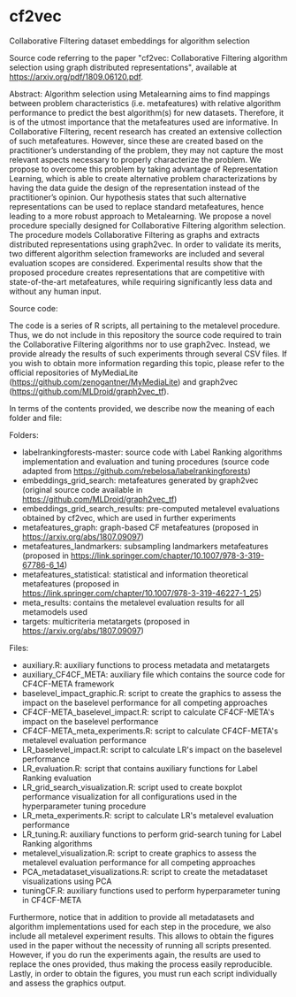 # cf2vec
Collaborative Filtering dataset embeddings for algorithm selection


Source code referring to the paper "cf2vec: Collaborative Filtering algorithm selection using graph distributed representations", available at https://arxiv.org/pdf/1809.06120.pdf.

Abstract:
Algorithm selection using Metalearning aims to find mappings between problem characteristics (i.e. metafeatures) with relative algorithm performance to predict the best algorithm(s) for new datasets. Therefore, it is of the utmost importance that the metafeatures used are informative. In Collaborative Filtering, recent research has created an extensive collection of such metafeatures. However, since these are created based on the practitioner’s understanding of the problem, they may not capture the most relevant aspects necessary to properly characterize the problem. We propose to overcome this problem by taking advantage of Representation Learning, which is able to create alternative problem characterizations by having the data guide the design of the representation instead of the practitioner’s opinion. Our hypothesis states that such alternative representations can be used to replace standard metafeatures, hence leading to a more robust approach to Metalearning. We propose a novel procedure specially designed for Collaborative Filtering algorithm selection. The procedure models Collaborative Filtering as graphs and extracts distributed representations using graph2vec. In order to validate its merits, two different algorithm selection frameworks are included and several evaluation scopes are considered. Experimental results show that the proposed procedure creates representations that are competitive with state-of-the-art metafeatures, while requiring significantly less data and without any human input.

Source code:

The code is a series of R scripts, all pertaining to the metalevel procedure. Thus, we do not include in this repository the source code required to train the Collaborative Filtering algorithms nor to use graph2vec. Instead, we provide already the results of such experiments through several CSV files. If you wish to obtain more information regarding this topic, please refer to the official repositories of MyMediaLite (https://github.com/zenogantner/MyMediaLite) and graph2vec (https://github.com/MLDroid/graph2vec_tf).

In terms of the contents provided, we describe now the meaning of each folder and file:

Folders:
- labelrankingforests-master: source code with Label Ranking algorithms implementation and evaluation and tuning procedures (source code adapted from https://github.com/rebelosa/labelrankingforests)
- embeddings_grid_search: metafeatures generated by graph2vec (original source code available in https://github.com/MLDroid/graph2vec_tf)
- embeddings_grid_search_results: pre-computed metalevel evaluations obtained by cf2vec, which are used in further experiments
- metafeatures_graph: graph-based CF metafeatures (proposed in https://arxiv.org/abs/1807.09097)
- metafeatures_landmarkers: subsampling landmarkers metafeatures (proposed in https://link.springer.com/chapter/10.1007/978-3-319-67786-6_14)
- metafeatures_statistical: statistical and information theoretical metafeatures (proposed in https://link.springer.com/chapter/10.1007/978-3-319-46227-1_25)
- meta_results: contains the metalevel evaluation results for all metamodels used
- targets: multicriteria metatargets (proposed in https://arxiv.org/abs/1807.09097)

Files:
- auxiliary.R: auxiliary functions to process metadata and metatargets
- auxiliary_CF4CF_META: auxiliary file which contains the source code for CF4CF-META framework 
- baselevel_impact_graphic.R: script to create the graphics to assess the impact on the baselevel performance for all competing approaches
- CF4CF-META_baselevel_impact.R: script to calculate CF4CF-META's impact on the baselevel performance
- CF4CF-META_meta_experiments.R: script to calculate CF4CF-META's metalevel evaluation performance
- LR_baselevel_impact.R: script to calculate LR's impact on the baselevel performance
- LR_evaluation.R: script that contains auxiliary functions for Label Ranking evaluation
- LR_grid_search_visualization.R: script used to create boxplot performance visualization for all configurations used in the hyperparameter tuning procedure
- LR_meta_experiments.R: script to calculate LR's metalevel evaluation performance
- LR_tuning.R: auxiliary functions to perform grid-search tuning for Label Ranking algorithms
- metalevel_visualization.R: script to create graphics to assess the metalevel evaluation performance for all competing approaches
- PCA_metadataset_visualizations.R: script to create the metadataset visualizations using PCA
- tuningCF.R: auxiliary functions used to perform hyperparameter tuning in CF4CF-META

Furthermore, notice that in addition to provide all metadatasets and algorithm implementations used for each step in the procedure, we also include all metalevel experiment results. This allows to obtain the figures used in the paper without the necessity of running all scripts presented. However, if you do run the experiments again, the results are used to replace the ones provided, thus making the process easily reproducible. Lastly, in order to obtain the figures, you must run each script individually and assess the graphics output.

